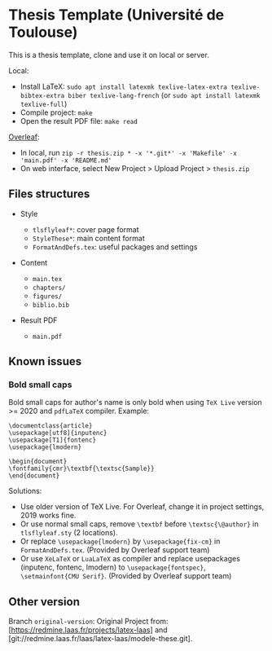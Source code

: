 <!-- LTeX: enabled=false -->
# Thesis Template (Université de Toulouse)

This is a thesis template, clone and use it on local or server.

Local:
- Install LaTeX: `sudo apt install latexmk texlive-latex-extra texlive-bibtex-extra biber texlive-lang-french` (or `sudo apt install latexmk texlive-full`)
- Compile project: `make`
- Open the result PDF file: `make read`

[Overleaf](www.overleaf.com):
- In local, run `zip -r thesis.zip * -x '*.git*' -x 'Makefile' -x 'main.pdf' -x 'README.md'`
- On web interface, select New Project > Upload Project > `thesis.zip`

## Files structures

- Style
  - `tlsflyleaf*`: cover page format
  - `StyleThese*`: main content format
  - `FormatAndDefs.tex`: useful packages and settings

- Content
  - `main.tex`
  - `chapters/`
  - `figures/`
  - `biblio.bib`

- Result PDF
  - `main.pdf`

## Known issues

### Bold small caps
Bold small caps for author's name is only bold when using `TeX Live` version >= 2020 and `pdfLaTeX` compiler. Example:
```
\documentclass{article}
\usepackage[utf8]{inputenc}
\usepackage[T1]{fontenc}
\usepackage{lmodern}

\begin{document}
\fontfamily{cmr}\textbf{\textsc{Sample}}
\end{document}
```

Solutions:
- Use older version of TeX Live. For Overleaf, change it in project settings, 2019 works fine.
- Or use normal small caps, remove `\textbf` before `\textsc{\@author}` in `tlsflyleaf.sty` (2 locations).
- Or replace `\usepackage{lmodern}` by `\usepackage{fix-cm}` in `FormatAndDefs.tex`. (Provided by Overleaf support team)
- Or use `XeLaTeX` or `LuaLaTeX` as compiler and replace usepackages (inputenc, fontenc, lmodern) to `\usepackage{fontspec}`, `\setmainfont{CMU Serif}`. (Provided by Overleaf support team)

## Other version

Branch `original-version`: Original Project from: [https://redmine.laas.fr/projects/latex-laas] and [git://redmine.laas.fr/laas/latex-laas/modele-these.git].

